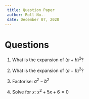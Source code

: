 ```yaml
--- 
 title: Question Paper 
 author: Roll No.- 
 date: December 07, 2020 
--- 
```

 
# Questions 

1. What is the expansion of $(a+b)^2$? 

2. What is the expansion of $(a-b)^2$? 

3. Factorise: $a^2-b^2$ 

4. Solve for $x$: $x^2+5x+6=0$ 
